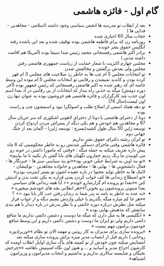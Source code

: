 <div dir="rtl">
    <h1>
        گام اول - فائزه هاشمی 
    </h1>
    <ul>
        <li>بعد از انقلاب تو مدرسه ها انجمن سیاسی وجود داشته (اسلامی - مجاهدین - فدایی ها )</li>
        <li>حجاب سال 60 اجباری شده</li>    
        <li>روزنامه زن که برای فاطمه هاشمی بوده توقیف شده و بعد این پاشده رفته انگلیس حقوق بشر خونده </li>
        <li>برادر اکبر هاشمی رفسنجانی محمد رئیس صدا سیما بوده (آمریکا هم اقامت داشته مدتی )</li>
        <li>مجلس چهارم اکثریت با شعار حمایت از ریاست جمهوری هاشمی رفتن مجلس ولی بعدش برگشتن و مخالفش شدن</li>
        <li>تو انتخابات مجلس 5 ام چپ ها به خاطر رد صلاحیت های مجلس 3 ام قهر کرده بودن و کاندید نمیشدن و رقابتی تو انتخابات مجلس 5 ام نبوده این وسط خامنه ای که رهبر شده به اکبر هاشمی رفسنجانی که رئیس جمهور بوده (آخر دوره دومش) میگه یه حذبی راه بنداز که انتخابات از بی رقابتی در آد بعدا اسم اون حذب شد کارگزاران و فائزه هاشمی هم جزوشون بوده به عنوان تنها زن اون لیست(سال 74)</li>
        <li>تو دهه هفتاد اسمی از اصلاح طلب و اصولگرا نبود و اسمشون چپ و راست بوده </li>
        <li>دوتا از دخترای هاشمی با دوتا از دخترای لاهوتی اشکوری که سر جریان سال 67 و مجاهدین هم خودش و هم یکی دیگه از  پسراش مردن ازدواج کردن</li>
        <li>توسعه ژاپن 50 سال طول کشید(بسرچ : توسعه ژاپن) - آلمان بعد از جنگ جهانی دوم </li>
        <li>تو ایران رشته دکترای حقوق بشر نداریم </li>
        <li>فائزه هاشمی وقتی ماجرای دستگیر شدنش رو به خاطر محکومیتی که 6 ماه پیش داره تعریف میکنه یه جمله میگه : «وقتی که مامورا داشتن در خونه رو می کوبیدن ما زنگ زدیم جمارون نگهبان های بابا گفتن باز نکنید تا ما بیاییم»</li>
        <li>«تو بند اوین یه شرایط خیلی خوبی بود»«تو بند سیاسی سبز ها - خبرنگار ها - فعال دانشجویی ها - بهایی ها - مجاهدین و خانواده مجاهدین - نوکیشان - لائیک ها به خاطر تولید محتوا در باره عقیده اشون تو بستر اینترنت بودن»</li>
        <li>«تو اصطلاح زندانی ها کف خواب کردن یعنی قراره به یکی تخت ندن و اذیتش کنن »«بعدا تو پرونده ام گزارشارو خوندم => آیا همه زندانی های  سیاسی بعدا میتونن پروندشون رو بخونن؟»«هر انقلابی بچه های خودشم میخوره »</li>
        <li>«یه عده به خاطر یه نامه به پدر شما به زندان رفتن خب کار بابا نبود => ؟ »«هر جا کم میاره میگه بگذریم یا خیلی واردش نشیم دیگه و از جواب فرار میکنه مثل نظرش درباره دوره خاتمی و یا نظر پدرش در باره دیدار با هم بندی سابقش که مذهبش بهایی بوده »</li>
        <li> « انگلیسی ها یه مثل دارن که میگه ما دوست و دشمن دائمی نداریم ما منافع دائمی داریم ولی تو ایران ما دوست و دشمن دائمی داریم و این وسط منافع خودمون برامون مهم نیست »</li>
        <li>«پرونده سازی برای مدیران یه کار روتین و مهمه الان تو نظام »«وزیر(دوره روحانی ) داریم قبل از انتصاب مدیر میره براش پرونده سازی میکنه بعد انتصابش میکنه‌ چون خودش از تو کمیته های پاک سازی اوایل انقلاب  اومده که کارشون اخراج مدیر و اساتید و ... و هنوز اون نگاه امنیتیش باهاشه »«چرخش نخبگان و شایسته سالاری نداریم و نداشتیم و انتخاب مدیرامون و وزیرامون اشتباهه»</li>
    </ul>
</div>
